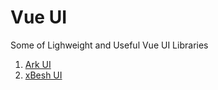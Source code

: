 # Vue UI
Some of Lighweight and Useful Vue UI Libraries

1. [Ark UI](https://www.npmjs.com/package/@ark-ui/vue)
2. [xBesh UI](https://www.npmjs.com/package/xbesh-ui)
